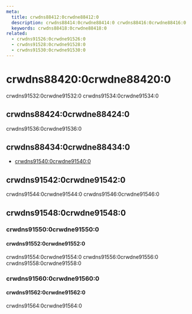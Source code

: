 ```yaml
---
meta:
  title: crwdns88412:0crwdne88412:0
  description: crwdns88414:0crwdne88414:0 crwdns88416:0crwdne88416:0
  keywords: crwdns88418:0crwdne88418:0
related:
  - crwdns91526:0crwdne91526:0
  - crwdns91528:0crwdne91528:0
  - crwdns91530:0crwdne91530:0
---
```


# crwdns88420:0crwdne88420:0

crwdns91532:0crwdne91532:0 crwdns91534:0crwdne91534:0

<entry-ad />

## crwdns88424:0crwdne88424:0

crwdns91536:0crwdne91536:0

<usage name="v-virtual-scroller" />

## crwdns88434:0crwdne88434:0

- [crwdns91540:0crwdne91540:0](crwdns91538:0crwdne91538:0)

## crwdns91542:0crwdne91542:0

<alert type="info">
  crwdns91544:0crwdne91544:0 crwdns91546:0crwdne91546:0
</alert>

## crwdns91548:0crwdne91548:0

### crwdns91550:0crwdne91550:0

#### crwdns91552:0crwdne91552:0

crwdns91554:0crwdne91554:0 crwdns91556:0crwdne91556:0 crwdns91558:0crwdne91558:0

<example file="v-virtual-scroller/prop-bench" />

### crwdns91560:0crwdne91560:0

#### crwdns91562:0crwdne91562:0

crwdns91564:0crwdne91564:0

<example file="v-virtual-scroller/misc-user-directory" />

<backmatter />
